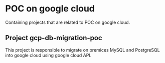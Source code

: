 # POC on google cloud
Containing projects that are related to POC on google cloud.

## Project gcp-db-migration-poc
This project is responsible to migrate on premices MySQL and PostgreSQL into google cloud using google cloud API.

